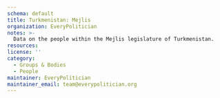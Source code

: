 ```yaml
---
schema: default
title: Turkmenistan: Mejlis
organization: EveryPolitician
notes: >-
  Data on the people within the Mejlis legislature of Turkmenistan.
resources:
license: ''
category:
  - Groups & Bodies
  - People
maintainer: EveryPolitician
maintainer_email: team@everypolitician.org
---
```

